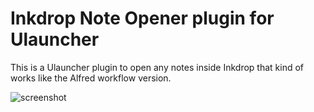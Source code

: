 # Inkdrop Note Opener plugin for Ulauncher

This is a Ulauncher plugin to open any notes inside Inkdrop that kind of works like the Alfred workflow version.

![screenshot](https://github.com/Chanakan55991/ulauncher-inkdrop/raw/main/images/screenshot.png)
